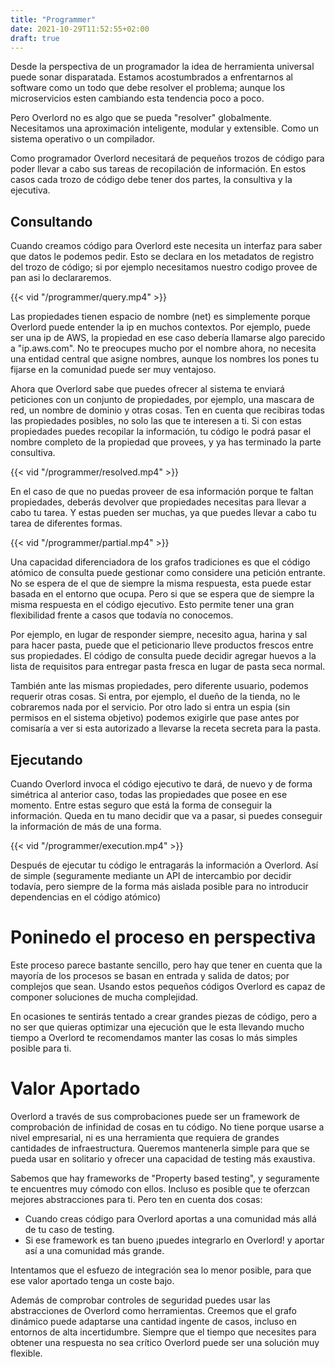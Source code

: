 ```yaml
---
title: "Programmer"
date: 2021-10-29T11:52:55+02:00
draft: true
---
```


Desde la perspectiva de un programador la idea de herramienta universal puede
sonar disparatada. Estamos acostumbrados a enfrentarnos al software como un
todo que debe resolver el problema; aunque los microservicios esten cambiando
esta tendencia poco a poco.

Pero Overlord no es algo que se pueda "resolver" globalmente. Necesitamos una
aproximación inteligente, modular y extensible. Como un sistema operativo o un
compilador.

Como programador Overlord necesitará de pequeños trozos de código para poder
llevar a cabo sus tareas de recopilación de información. En estos casos cada
trozo de código debe tener dos partes, la consultiva y la ejecutiva.

## Consultando

Cuando creamos código para Overlord este necesita un interfaz para saber que
datos le podemos pedir. Esto se declara en los metadatos de registro del trozo de
código; si por ejemplo necesitamos nuestro codigo provee de pan asi lo 
declararemos.

{{< vid "/programmer/query.mp4" >}}

Las propiedades tienen espacio de nombre (net) es simplemente porque Overlord
puede entender la ip en muchos contextos. Por ejemplo, puede ser una ip de AWS,
la propiedad en ese caso debería llamarse algo parecido a "ip.aws.com". No te
preocupes mucho por el nombre ahora, no necesita una entidad central que asigne
nombres, aunque los nombres los pones tu fijarse en la comunidad puede ser muy
ventajoso.

Ahora que Overlord sabe que puedes ofrecer al sistema te enviará peticiones con
un conjunto de propiedades, por ejemplo, una mascara de red, un nombre de
dominio y otras cosas. Ten en cuenta que recibiras todas las propiedades
posibles, no solo las que te interesen a ti. Si con estas propiedades puedes
recopilar la información, tu código le podrá pasar el nombre completo de la
propiedad que provees, y ya has terminado la parte consultiva.

{{< vid "/programmer/resolved.mp4" >}}

En el caso de que no puedas proveer de esa información porque te faltan
propiedades, deberás devolver que propiedades necesitas para llevar a cabo tu
tarea. Y estas pueden ser muchas, ya que puedes llevar a cabo tu tarea de
diferentes formas.

{{< vid "/programmer/partial.mp4" >}}

Una capacidad diferenciadora de los grafos tradiciones es que el código atómico
de consulta puede gestionar como considere una petición entrante. No se espera
de el que de siempre la misma respuesta, esta puede estar basada en el entorno
que ocupa. Pero si que se espera que de siempre la misma respuesta en el código
ejecutivo. Esto permite tener una gran flexibilidad frente a casos que todavía
no conocemos.

Por ejemplo, en lugar de responder siempre, necesito agua, harina y sal para
hacer pasta, puede que el peticionario lleve productos frescos entre sus
propiedades. El código de consulta puede decidir agregar huevos a la lista de
requisitos para entregar pasta fresca en lugar de pasta seca normal.

También ante las mismas propiedades, pero diferente usuario, podemos requerir
otras cosas. Si entra, por ejemplo, el dueño de la tienda, no le cobraremos
nada por el servicio. Por otro lado si entra un espia (sin permisos en el
sistema objetivo) podemos exigirle que pase antes por comisaría a ver si esta
autorizado a llevarse la receta secreta para la pasta.

## Ejecutando

Cuando Overlord invoca el código ejecutivo te dará, de nuevo y de forma
simétrica al anterior caso, todas las propiedades que posee en ese momento.
Entre estas seguro que está la forma de conseguir la información. Queda en tu
mano decidir que va a pasar, si puedes conseguir la información de más de una
forma.

{{< vid "/programmer/execution.mp4" >}}

Después de ejecutar tu código le entragarás la información a Overlord. Así de
simple (seguramente mediante un API de intercambio por decidir todavía, pero
siempre de la forma más aislada posible para no introducir dependencias en el
código atómico)

# Poninedo el proceso en perspectiva

Este proceso parece bastante sencillo, pero hay que tener en cuenta que la
mayoría de los procesos se basan en entrada y salida de datos; por complejos
que sean. Usando estos pequeños códigos Overlord es capaz de componer
soluciones de mucha complejidad.

En ocasiones te sentirás tentado a crear grandes piezas de código, pero a no
ser que quieras optimizar una ejecución que le esta llevando mucho tiempo a
Overlord te recomendamos manter las cosas lo más simples posible para ti.

# Valor Aportado

Overlord a través de sus comprobaciones puede ser un framework de comprobación
de infinidad de cosas en tu código. No tiene porque usarse a nivel empresarial,
ni es una herramienta que requiera de grandes cantidades de infraestructura.
Queremos mantenerla simple para que se pueda usar en solitario y ofrecer una
capacidad de testing más exaustiva.

Sabemos que hay frameworks de "Property based testing", y seguramente te
encuentres muy cómodo con ellos. Incluso es posible que te oferzcan mejores
abstracciones para ti. Pero ten en cuenta dos cosas:

 * Cuando creas código para Overlord aportas a una comunidad más allá de tu
   caso de testing.
 * Si ese framework es tan bueno ¡puedes integrarlo en Overlord! y aportar así
   a una comunidad más grande.

Intentamos que el esfuezo de integración sea lo menor posible, para que ese
valor aportado tenga un coste bajo.

Además de comprobar controles de seguridad puedes usar las abstracciones de
Overlord como herramientas. Creemos que el grafo dinámico puede adaptarse una
cantidad ingente de casos, incluso en entornos de alta incertidumbre. Siempre
que el tiempo que necesites para obtener una respuesta no sea crítico Overlord
puede ser una solución muy flexible.
